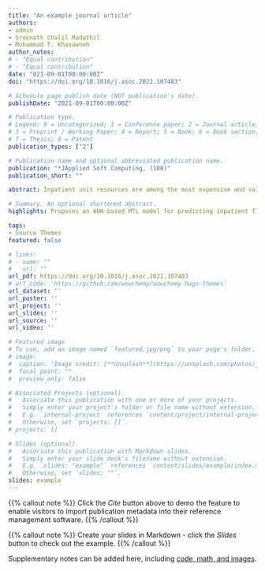 ```yaml
---
title: "An example journal article"
authors:
- admin
- Sreenath Chalil Madathil
- Mohammad T. Khasawneh
author_notes:
# - "Equal contribution"
# - "Equal contribution"
date: "021-09-01T00:00:00Z"
doi: "https://doi.org/10.1016/j.asoc.2021.107483"

# Schedule page publish date (NOT publication's date).
publishDate: "2021-09-01T00:00:00Z"

# Publication type.
# Legend: 0 = Uncategorized; 1 = Conference paper; 2 = Journal article;
# 3 = Preprint / Working Paper; 4 = Report; 5 = Book; 6 = Book section;
# 7 = Thesis; 8 = Patent
publication_types: ["2"]

# Publication name and optional abbreviated publication name.
publication: "*JApplied Soft Computing, (108)"
publication_short: ""

abstract: Inpatient unit resources are among the most expensive and valuable resources for healthcare organizations. Inpatient resources such as room, bed, and medical devices can be more efficiently managed if we can predict inpatient flow and length of stay (LOS) before admission and inpatient bed assignment  [1]. Patient LOS prediction has been researched individually using classical machine learning methods, such as linear regression, regression trees, random forest, and neural networks for a long time. Inpatient LOS and flow share many common features in training predictive models because both are closely related to relevant features such as recovery status and surgery types. Besides, these two tasks are closely related. For example, a patient with a more complex inpatient flow tends to have a longer LOS. This paper is the first comprehensive study that links them together as multi-tasks and develops an artificial neural network-based multi-task learning model (ANNML) for mixed types of task prediction in inpatient LOS and flow identification. The constructed multi-task learning model was tested on a real-life dataset collected from a large hospital in New York City and compared with four single-task learning models. The results show that ANNML can use the most relevant features to achieve a better prediction accuracy for both task types and has less overfitting and testing variance than single-task learning models.

# Summary. An optional shortened abstract.
highlights: Proposes an ANN-based MTL model for predicting inpatient flow and LOS simultaneously. The proposed MTL model works for mixed tasks including regression and classification. Describes a systematic method to collect and clean datasets of inpatient flow. Tests the proposed methodology on a real-life dataset from a large hospital in NY. Compares results of the proposed MTL models with equivalent single-task models.

tags:
- Source Themes
featured: false

# links:
# - name: ""
#   url: ""
url_pdf: https://doi.org/10.1016/j.asoc.2021.107483
# url_code: 'https://github.com/wowchemy/wowchemy-hugo-themes'
url_dataset: ''
url_poster: ''
url_project: ''
url_slides: ''
url_source: ''
url_video: ''

# Featured image
# To use, add an image named `featured.jpg/png` to your page's folder. 
# image:
#  caption: 'Image credit: [**Unsplash**](https://unsplash.com/photos/jdD8gXaTZsc)'
#  focal_point: ""
#  preview_only: false

# Associated Projects (optional).
#   Associate this publication with one or more of your projects.
#   Simply enter your project's folder or file name without extension.
#   E.g. `internal-project` references `content/project/internal-project/index.md`.
#   Otherwise, set `projects: []`.
# projects: []

# Slides (optional).
#   Associate this publication with Markdown slides.
#   Simply enter your slide deck's filename without extension.
#   E.g. `slides: "example"` references `content/slides/example/index.md`.
#   Otherwise, set `slides: ""`.
slides: example
---
```


{{% callout note %}}
Click the *Cite* button above to demo the feature to enable visitors to import publication metadata into their reference management software.
{{% /callout %}}

{{% callout note %}}
Create your slides in Markdown - click the *Slides* button to check out the example.
{{% /callout %}}

Supplementary notes can be added here, including [code, math, and images](https://wowchemy.com/docs/writing-markdown-latex/).
